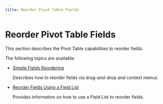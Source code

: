 ```yaml
---
title: Reorder Pivot Table Fields
---
```

# Reorder Pivot Table Fields
This section describes the Pivot Table capabilities to reorder fields.

The following topics are available:
* [Simple Fields Reordering](reorder-fields/simple-fields-reordering.md)
	
	Describes how to reorder fields via drag-and-drop and context menus.
* [Reorder Fields Using a Field List](reorder-fields/reorder-fields-using-a-field-list.md)
	
	Provides information on how to use a Field List to reorder fields.